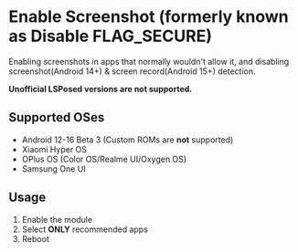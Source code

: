 # Enable Screenshot (formerly known as Disable FLAG_SECURE)
Enabling screenshots in apps that normally wouldn\'t allow it, and disabling screenshot(Android 14+) & screen record(Android 15+) detection.

**Unofficial LSPosed versions are not supported.**

## Supported OSes
- Android 12-16 Beta 3 (Custom ROMs are **not** supported)
- Xiaomi Hyper OS
- OPlus OS (Color OS/Realme UI/Oxygen OS)
- Samsung One UI

## Usage
1. Enable the module
2. Select **ONLY** recommended apps
3. Reboot
